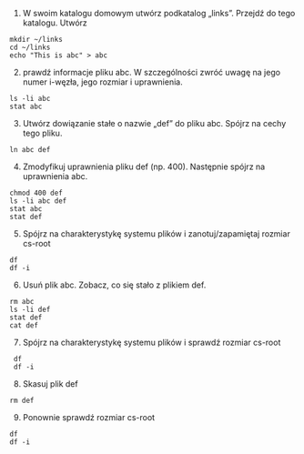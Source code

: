 1.  W swoim katalogu domowym utwórz podkatalog „links”. Przejdź do tego katalogu. Utwórz 
```
mkdir ~/links
cd ~/links
echo "This is abc" > abc
```

2. prawdź informacje pliku abc. W szczególności zwróć uwagę na jego numer i-węzła, jego rozmiar i uprawnienia.
```
ls -li abc
stat abc
```

3. Utwórz dowiązanie stałe o nazwie „def” do pliku abc. Spójrz na cechy tego pliku.
```
ln abc def
```

4. Zmodyfikuj uprawnienia pliku def (np. 400). Następnie spójrz na uprawnienia abc.
```
chmod 400 def
ls -li abc def
stat abc
stat def
```


5.  Spójrz na charakterystykę systemu plików i zanotuj/zapamiętaj rozmiar cs-root
```
df
df -i
```

6. Usuń plik abc. Zobacz, co się stało z plikiem def.
```
rm abc
ls -li def
stat def
cat def
```

7.  Spójrz na charakterystykę systemu plików i sprawdź rozmiar cs-root
```
 df 
 df -i
```


8.  Skasuj plik def
```
rm def
```


9.  Ponownie sprawdź rozmiar cs-root
```
df
df -i
```
